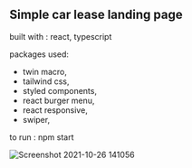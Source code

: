 ## Simple car lease landing page

built with : react, typescript

packages used: 
- twin macro,
- tailwind css,
- styled components,
- react burger menu,
- react responsive,
- swiper,

to run : npm start

![Screenshot 2021-10-26 141056](https://user-images.githubusercontent.com/51709088/138876093-b1003cc0-a123-47ab-96c4-7c18d5c3c81b.png)
